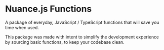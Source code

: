 # Nuance.js Functions

A package of everyday, JavaScript / TypeScript functions that will save you time when used.

This package was made with intent to simplify the development experience by sourcing basic functions,
to keep your codebase clean.
